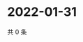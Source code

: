 # 2022-01-31

共 0 条

<!-- BEGIN WEIBO -->
<!-- 最后更新时间 Mon Jan 31 2022 21:17:29 GMT+0800 (China Standard Time) -->

<!-- END WEIBO -->
